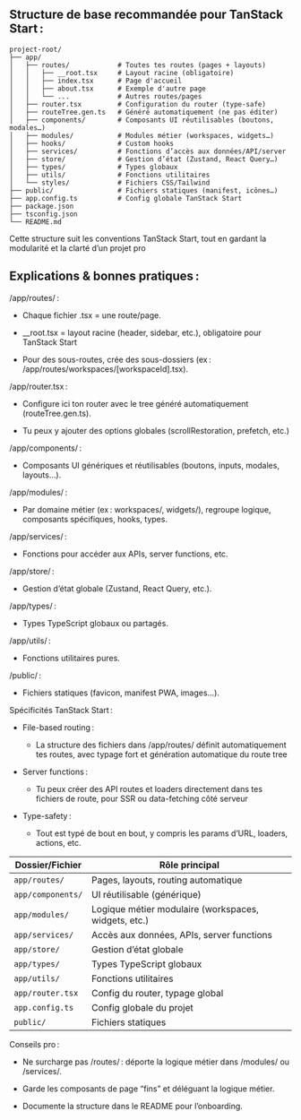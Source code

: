 ## Structure de base recommandée pour TanStack Start :

```text
project-root/
├── app/
│   ├── routes/            # Toutes tes routes (pages + layouts)
│   │   ├── __root.tsx     # Layout racine (obligatoire)
│   │   ├── index.tsx      # Page d'accueil
│   │   ├── about.tsx      # Exemple d'autre page
│   │   └── ...            # Autres routes/pages
│   ├── router.tsx         # Configuration du router (type-safe)
│   ├── routeTree.gen.ts   # Généré automatiquement (ne pas éditer)
│   ├── components/        # Composants UI réutilisables (boutons, modales…)
│   ├── modules/           # Modules métier (workspaces, widgets…)
│   ├── hooks/             # Custom hooks
│   ├── services/          # Fonctions d’accès aux données/API/server
│   ├── store/             # Gestion d’état (Zustand, React Query…)
│   ├── types/             # Types globaux
│   ├── utils/             # Fonctions utilitaires
│   └── styles/            # Fichiers CSS/Tailwind
├── public/                # Fichiers statiques (manifest, icônes…)
├── app.config.ts          # Config globale TanStack Start
├── package.json
├── tsconfig.json
└── README.md
```

Cette structure suit les conventions TanStack Start, tout en gardant la modularité et la clarté d’un projet pro

## Explications & bonnes pratiques :

/app/routes/ :

- Chaque fichier .tsx = une route/page.

- __root.tsx = layout racine (header, sidebar, etc.), obligatoire pour TanStack Start

- Pour des sous-routes, crée des sous-dossiers (ex : /app/routes/workspaces/[workspaceId].tsx).

/app/router.tsx :

- Configure ici ton router avec le tree généré automatiquement (routeTree.gen.ts).

- Tu peux y ajouter des options globales (scrollRestoration, prefetch, etc.)

/app/components/ :

- Composants UI génériques et réutilisables (boutons, inputs, modales, layouts…).

/app/modules/ :

- Par domaine métier (ex : workspaces/, widgets/), regroupe logique, composants spécifiques, hooks, types.

/app/services/ :

- Fonctions pour accéder aux APIs, server functions, etc.

/app/store/ :

- Gestion d’état globale (Zustand, React Query, etc.).

/app/types/ :

- Types TypeScript globaux ou partagés.

/app/utils/ :

- Fonctions utilitaires pures.

/public/ :

- Fichiers statiques (favicon, manifest PWA, images…).

Spécificités TanStack Start :

- File-based routing :

    - La structure des fichiers dans /app/routes/ définit automatiquement tes routes, avec typage fort et génération automatique du route tree

- Server functions :

    - Tu peux créer des API routes et loaders directement dans tes fichiers de route, pour SSR ou data-fetching côté serveur

- Type-safety :

    - Tout est typé de bout en bout, y compris les params d’URL, loaders, actions, etc.

| Dossier/Fichier       | Rôle principal                                   |
|-----------------------|-------------------------------------------------|
| `app/routes/`         | Pages, layouts, routing automatique             |
| `app/components/`     | UI réutilisable (générique)                     |
| `app/modules/`        | Logique métier modulaire (workspaces, widgets, etc.) |
| `app/services/`       | Accès aux données, APIs, server functions       |
| `app/store/`          | Gestion d’état globale                          |
| `app/types/`          | Types TypeScript globaux                        |
| `app/utils/`          | Fonctions utilitaires                           |
| `app/router.tsx`      | Config du router, typage global                 |
| `app.config.ts`       | Config globale du projet                        |
| `public/`             | Fichiers statiques                              |

Conseils pro :

- Ne surcharge pas /routes/ : déporte la logique métier dans /modules/ ou /services/.

- Garde les composants de page “fins” et déléguant la logique métier.

- Documente la structure dans le README pour l’onboarding.
